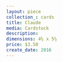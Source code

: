 ```yaml
---
layout: piece
collection_: cards
title: Claude
media: Cardstock
description:
dimensions: 4½ x 5½
price: $3.50
create_date: 2016
---
```


